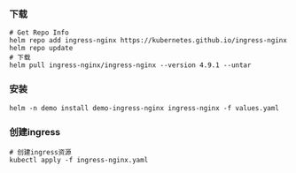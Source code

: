 ### 下载
```shell
# Get Repo Info
helm repo add ingress-nginx https://kubernetes.github.io/ingress-nginx
helm repo update
# 下载
helm pull ingress-nginx/ingress-nginx --version 4.9.1 --untar
```

### 安装
```shell
helm -n demo install demo-ingress-nginx ingress-nginx -f values.yaml 
```

### 创建ingress
```shell
# 创建ingress资源
kubectl apply -f ingress-nginx.yaml
```